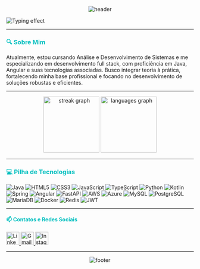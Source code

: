 <p align="center">
  <img src="https://capsule-render.vercel.app/api?type=waving&color=00bfbf&height=120&section=header" alt="header" />
</p>


<p align="left">
  <img src="https://readme-typing-svg.herokuapp.com?font=Fira+Code&duration=3000&pause=1000&color=00F7FF&width=435&lines=👋+Bem-vindos!+Meu+nome+é+Lucas.;Desenvolvedor+Fullstack;Entusiasta+de+Tecnologia" alt="Typing effect" />
</p>

---

<h3 align="left" style="color: #00bfbf;">🔍 Sobre Mim</h3>
<p align="left">Atualmente, estou cursando Análise e Desenvolvimento de Sistemas e me especializando em desenvolvimento full stack, com proficiência em Java, Angular e suas tecnologias associadas. Busco integrar teoria à prática, fortalecendo minha base profissional e focando no desenvolvimento de soluções robustas e eficientes.</p>

---

<div align="center">
  <img src="https://streak-stats.demolab.com?user=LuccasOlivier&locale=en&mode=daily&theme=dark&hide_border=true&ring=058082&fire=058082&currStreakLabel=058082" height="150" alt="streak graph" />
  <img src="https://github-readme-stats.vercel.app/api/top-langs?username=LuccasOlivier&locale=en&hide_title=true&layout=compact&card_width=320&langs_count=5&theme=dark&hide_border=true&title_color=058082&icon_color=058082&text_color=FFFFFF&bg_color=00000000" height="150" alt="languages graph" />
</div>



---

<h3 align="left" style="color: #00bfbf;">💻 Pilha de Tecnologias</h3>
<div align="left">
    <img src="https://img.shields.io/badge/java-%23ED8B00.svg?style=for-the-badge&logo=openjdk&logoColor=white" alt="Java"/>
    <img src="https://img.shields.io/badge/html5-%23E34F26.svg?style=for-the-badge&logo=html5&logoColor=white" alt="HTML5"/>
    <img src="https://img.shields.io/badge/css3-%231572B6.svg?style=for-the-badge&logo=css3&logoColor=white" alt="CSS3"/>
    <img src="https://img.shields.io/badge/javascript-%23323330.svg?style=for-the-badge&logo=javascript&logoColor=%23F7DF1E" alt="JavaScript"/>
    <img src="https://img.shields.io/badge/typescript-%23007ACC.svg?style=for-the-badge&logo=typescript&logoColor=white" alt="TypeScript"/>
    <img src="https://img.shields.io/badge/python-3670A0?style=for-the-badge&logo=python&logoColor=ffdd54" alt="Python"/>
    <img src="https://img.shields.io/badge/kotlin-%237F52FF.svg?style=for-the-badge&logo=kotlin&logoColor=white" alt="Kotlin"/>
    <img src="https://img.shields.io/badge/spring-%236DB33F.svg?style=for-the-badge&logo=spring&logoColor=white" alt="Spring"/>
    <img src="https://img.shields.io/badge/angular-%23DD0031.svg?style=for-the-badge&logo=angular&logoColor=white" alt="Angular"/>
    <img src="https://img.shields.io/badge/fastapi-005571.svg?style=for-the-badge&logo=fastapi" alt="FastAPI"/>
    <img src="https://img.shields.io/badge/aws-%23FF9900.svg?style=for-the-badge&logo=amazon-aws&logoColor=white" alt="AWS"/>
    <img src="https://img.shields.io/badge/azure-%230072C6.svg?style=for-the-badge&logo=microsoftazure&logoColor=white" alt="Azure"/>
    <img src="https://img.shields.io/badge/mysql-4479A1.svg?style=for-the-badge&logo=mysql&logoColor=white" alt="MySQL"/>
    <img src="https://img.shields.io/badge/postgres-%23316192.svg?style=for-the-badge&logo=postgresql&logoColor=white" alt="PostgreSQL"/>
    <img src="https://img.shields.io/badge/mariadb-003545.svg?style=for-the-badge&logo=mariadb&logoColor=white" alt="MariaDB"/>
    <img src="https://img.shields.io/badge/docker-%230db7ed.svg?style=for-the-badge&logo=docker&logoColor=white" alt="Docker"/>
    <img src="https://img.shields.io/badge/redis-%23DD0031.svg?style=for-the-badge&logo=redis&logoColor=white" alt="Redis"/>
    <img src="https://img.shields.io/badge/jwt-black.svg?style=for-the-badge&logo=JSON%20web%20tokens" alt="JWT"/>
</div>

---

<h4 align="left" style="color: #00bfbf;">📫 Contatos e Redes Sociais</h4>
<div align="left">
  <a href="https://www.linkedin.com/in/lucas-olivier95/" target="_blank">
    <img src="https://img.shields.io/badge/LinkedIn-%230077B5.svg?style=for-the-badge&logo=linkedin&logoColor=white" height="35" alt="LinkedIn logo" />
  </a>
  <a href="https://mail.google.com/mail/?view=cm&fs=1&to=lucas.olivier.dev@gmail.com" target="_blank">
    <img src="https://img.shields.io/badge/Gmail-%23D14836.svg?style=for-the-badge&logo=gmail&logoColor=white" height="35" alt="Gmail logo" />
  </a>
  <a href="https://www.instagram.com/olivier.luccas/" target="_blank">
    <img src="https://img.shields.io/badge/Instagram-%23E4405F.svg?style=for-the-badge&logo=instagram&logoColor=white" height="35" alt="Instagram logo" />
  </a>
</div>

---

<p align="center">
  <img src="https://capsule-render.vercel.app/api?type=waving&color=00bfbf&height=120&section=footer" alt="footer" />
</p>

